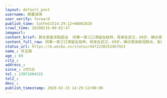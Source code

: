 ```yaml
---
layout: default_post
username: 朝暮潋滟
user_verify: forward
publish_time: SatFeb1514:29:12+08002020
crawl_time: 20200216-00:02:47
imageurl: 
content_brief: 肺炎患者求助超话  同事一家三口滞留在桂林，母亲在武汉，69岁，确诊感染新冠肺炎，发烧11天，目前已感呼吸困难，经过几天多渠道反馈，昨晚仅进酒店隔离，方舱超过65岁也进不去，目前情况危急，急需入院得到有效救治，具体情况如下，求扩散。【姓名】佟玉陵【年龄】69【所在区域】武昌区【街道 ...全文
content_full_raw: 同事一家三口滞留在桂林，母亲在武汉，69岁，确诊感染新冠肺炎，发烧11天，目前已感呼吸困难，经过几天多渠道反馈，昨晚仅进酒店隔离，方舱超过65岁也进不去，目前情况危急，急需入院得到有效救治，具体情况如下，求扩散。<br/>【姓名】佟玉陵<br/>【年龄】69<br/>【所在区域】武昌区<br/>【街道、小区详细地址】四清里社区前进路市政一公司二单元乙门301<br/>【患病时间】2月5日<br/>【联系方式】13971604315<br/>【病情详细描述】新冠肺炎，临床医学确认，连续11天发烧（高烧38.5-39.5），伴有咳嗽，气喘，呼吸困难，无法监测血氧饱和度，已吃医院开的药多日，没有任何好转，且ct显示病兆变化进程明显加快，急需入院<br/><br/>【需要床位量】1
status_url: https://m.weibo.cn/status/4472238252467923
name_: 佟玉陵
age_: 69
city_: 
address_: 
since_: 2月5日
tel_: 13971604315
tel2_: 
desc_: 
publish_timestamp: 2020-02-15 14:29:12+08:00
---
```

